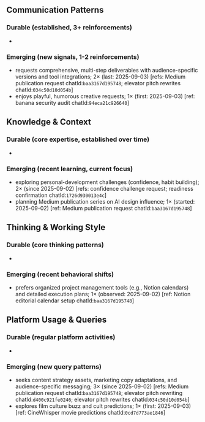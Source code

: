 ## Communication Patterns
### Durable (established, 3+ reinforcements)
-

### Emerging (new signals, 1-2 reinforcements)
- requests comprehensive, multi-step deliverables with audience-specific versions and tool integrations; 2× (last: 2025-09-03) [refs: Medium publication request chatId:`baa3167d195748`; elevator pitch rewrites chatId:`034c50d10d054b`]
- enjoys playful, humorous creative requests; 1× (first: 2025-09-03) [ref: banana security audit chatId:`94eca21c926640`]

## Knowledge & Context
### Durable (core expertise, established over time)
-

### Emerging (recent learning, current focus)
- exploring personal-development challenges (confidence, habit building); 2× (since 2025-09-02) [refs: confidence challenge request; readiness confirmation chatId:`1726d930013e4c`]
- planning Medium publication series on AI design influence; 1× (started: 2025-09-02) [ref: Medium publication request chatId:`baa3167d195748`]

## Thinking & Working Style
### Durable (core thinking patterns)
-

### Emerging (recent behavioral shifts)
- prefers organized project management tools (e.g., Notion calendars) and detailed execution plans; 1× (observed: 2025-09-02) [ref: Notion editorial calendar setup chatId:`baa3167d195748`]

## Platform Usage & Queries
### Durable (regular platform activities)
-

### Emerging (new query patterns)
- seeks content strategy assets, marketing copy adaptations, and audience-specific messaging; 3× (since 2025-09-02) [refs: Medium publication request chatId:`baa3167d195748`; elevator pitch rewriting chatId:`d400c921fe0246`; elevator pitch rewrites chatId:`034c50d10d054b`]
- explores film culture buzz and cult predictions; 1× (first: 2025-09-03) [ref: CineWhisper movie predictions chatId:`0cd7d773ae1846`]